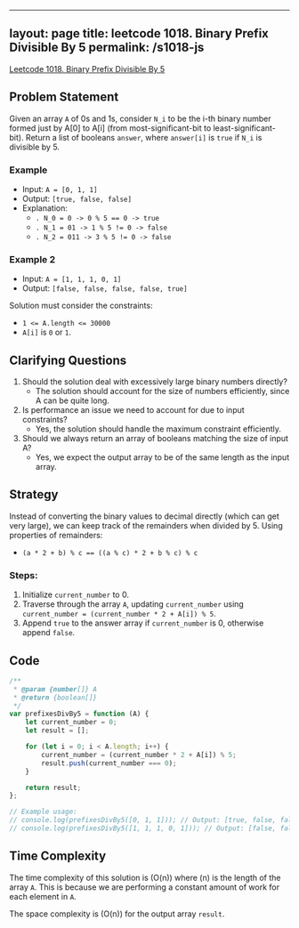 
---
layout: page
title: leetcode 1018. Binary Prefix Divisible By 5
permalink: /s1018-js
---
[Leetcode 1018. Binary Prefix Divisible By 5](https://algoadvance.github.io/algoadvance/l1018)
## Problem Statement

Given an array `A` of 0s and 1s, consider `N_i` to be the i-th binary number formed just by A[0] to A[i] (from most-significant-bit to least-significant-bit). Return a list of booleans `answer`, where `answer[i]` is `true` if `N_i` is divisible by 5.

### Example
- Input: `A = [0, 1, 1]`
- Output: `[true, false, false]`
- Explanation:
  - `. N_0 = 0 -> 0 % 5 == 0 -> true`
  - `. N_1 = 01 -> 1 % 5 != 0 -> false`
  - `. N_2 = 011 -> 3 % 5 != 0 -> false`

### Example 2
- Input: `A = [1, 1, 1, 0, 1]`
- Output: `[false, false, false, false, true]`

Solution must consider the constraints:
- `1 <= A.length <= 30000`
- `A[i]` is `0` or `1`.

## Clarifying Questions

1. Should the solution deal with excessively large binary numbers directly? 
   - The solution should account for the size of numbers efficiently, since A can be quite long.
2. Is performance an issue we need to account for due to input constraints?
   - Yes, the solution should handle the maximum constraint efficiently.
3. Should we always return an array of booleans matching the size of input A?
   - Yes, we expect the output array to be of the same length as the input array.

## Strategy

Instead of converting the binary values to decimal directly (which can get very large), we can keep track of the remainders when divided by 5. Using properties of remainders:
- `(a * 2 + b) % c == ((a % c) * 2 + b % c) % c`

### Steps:
1. Initialize `current_number` to 0.
2. Traverse through the array `A`, updating `current_number` using `current_number = (current_number * 2 + A[i]) % 5`.
3. Append `true` to the answer array if `current_number` is 0, otherwise append `false`.

## Code

```javascript
/**
 * @param {number[]} A
 * @return {boolean[]}
 */
var prefixesDivBy5 = function (A) {
    let current_number = 0;
    let result = [];

    for (let i = 0; i < A.length; i++) {
        current_number = (current_number * 2 + A[i]) % 5;
        result.push(current_number === 0);
    }

    return result;
};

// Example usage:
// console.log(prefixesDivBy5([0, 1, 1])); // Output: [true, false, false]
// console.log(prefixesDivBy5([1, 1, 1, 0, 1])); // Output: [false, false, false, false, true]
```

## Time Complexity

The time complexity of this solution is \(O(n)\) where \(n\) is the length of the array `A`. This is because we are performing a constant amount of work for each element in `A`.

The space complexity is \(O(n)\) for the output array `result`.